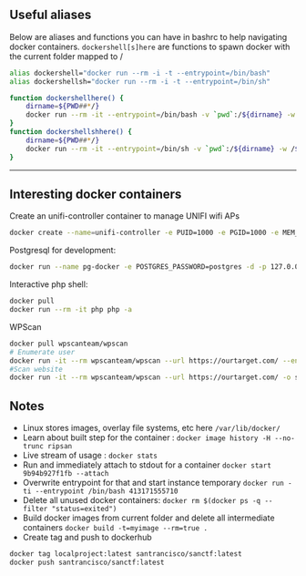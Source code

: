 ## Useful aliases


Below are aliases and functions you can have in bashrc to help navigating docker containers. `dockershell[s]here` are functions to spawn docker with the current folder mapped to /<current directory name>

```bash
alias dockershell="docker run --rm -i -t --entrypoint=/bin/bash"  
alias dockershellsh="docker run --rm -i -t --entrypoint=/bin/sh"

function dockershellhere() {  
    dirname=${PWD##*/}
    docker run --rm -it --entrypoint=/bin/bash -v `pwd`:/${dirname} -w /${dirname} "$@"
}
function dockershellshhere() {  
    dirname=${PWD##*/}
    docker run --rm -it --entrypoint=/bin/sh -v `pwd`:/${dirname} -w /${dirname} "$@"
}
```

----------
## Interesting docker containers

Create an unifi-controller container to manage UNIFI wifi APs

```bash
docker create --name=unifi-controller -e PUID=1000 -e PGID=1000 -e MEM_LIMIT=1024M -p 3478:3478/udp -p 10001:10001/udp -p 8080:8080 -p 8081:8081 -p 8443:8443 -p 8843:8843 -p 8880:8880 -p 6789:6789 -v home:/config --restart unless-stopped linuxserver/unifi-controller
```

Postgresql for development:

```bash
docker run --name pg-docker -e POSTGRES_PASSWORD=postgres -d -p 127.0.0.1:5432:5432 -v $HOME/docker/volumes/postgres:/var/lib/postgresql/data  postgres
```

Interactive php shell:
```bash
docker pull
docker run --rm -it php php -a
```

WPScan
```bash
docker pull wpscanteam/wpscan
# Enumerate user
docker run -it --rm wpscanteam/wpscan --url https://ourtarget.com/ --enumerate u
#Scan website
docker run -it --rm wpscanteam/wpscan --url https://ourtarget.com/ -o scanoutput.txt --api-token {{https://wpvulndb.com/ token}}
```

## Notes

 - Linux stores images, overlay file systems, etc here `/var/lib/docker/`
 - Learn about built step for the container : `docker image history -H --no-trunc ripsan`
 - Live stream of usage : `docker stats`
 - Run and immediately attach to stdout for a container `docker start 9b94b927f1fb --attach`
 - Overwrite entrypoint for that and start instance temporary `docker run -ti --entrypoint /bin/bash 413171555710`
 - Delete all unused docker containers: `docker rm $(docker ps -q --filter "status=exited")`
 - Build docker images from current folder and delete all intermediate containers `docker build -t=myimage --rm=true .`
 - Create tag and push to dockerhub
```bash
docker tag localproject:latest santrancisco/sanctf:latest
docker push santrancisco/sanctf:latest
```